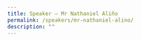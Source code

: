 ```yaml
---
title: Speaker – Mr Nathaniel Aliño
permalink: /speakers/mr-nathaniel-alino/
description: ""
---
```

